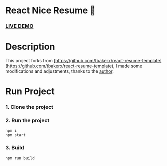 # React Nice Resume :page_with_curl:

### [LIVE DEMO](https://vbobby/netlifyapp.com)

# Description

This project forks from [https://github.com/tbakerx/react-resume-template](https://github.com/tbakerx/react-resume-template), I made some modifications and adjustments, thanks to the [author](https://github.com/tbakerx).

# Run Project

### 1. Clone the project

### 2. Run the project

```shell
npm i
npm start
```

### 3. Build

```shell
npm run build
```
